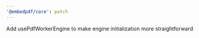 ```yaml
---
'@embedpdf/core': patch
---
```


Add usePdfWorkerEngine to make engine initialization more straightforward
